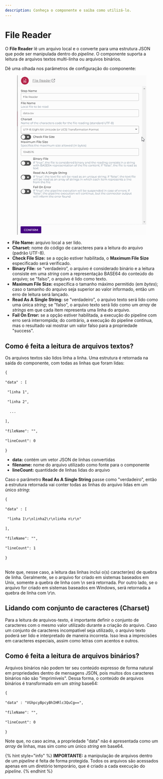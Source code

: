 ```yaml
---
description: Conheça o componente e saiba como utilizá-lo.
---
```


# File Reader

O **File Reader** lê um arquivo local e o converte para uma estrutura JSON que pode ser manipulada dentro do _pipeline_. O componente suporta a leitura de arquivos textos multi-linha ou arquivos binários.&#x20;

Dê uma olhada nos parâmetros de configuração do componente:

<figure><img src="../../.gitbook/assets/File Reader.gif" alt=""><figcaption></figcaption></figure>

* **File Name:** arquivo local a ser lido.
* **Charset:** nome do código de caracteres para a leitura do arquivo (padrão UTF-8).
* **Check File Size:** se a opção estiver habilitada, o **Maximum File Size** especificado será verificado.
* **Binary File:** se “verdadeiro”, o arquivo é considerado binário e a leitura consiste em uma _string_ com a representação BASE64 do conteúdo do arquivo; se "falso", o arquivo é lido como texto.
* **Maximum File Size:** especifica o tamanho máximo permitido (em _bytes_); caso o tamanho do arquivo seja superior ao valor informado, então um erro de leitura será lançado.
* **Read As A Single String:** se "verdadeiro", o arquivo texto será lido como uma única _string_; se "falso", o arquivo texto será lido como um _array_ de _strings_ em que cada item representa uma linha do arquivo.
* **Fail On Error:** se a opção estiver habilitada, a execução do pipeline com erro será interrompida; do contrário, a execução do pipeline continua, mas o resultado vai mostrar um valor falso para a propriedade "success".

## Como é feita a leitura de arquivos textos? <a href="#como--feita-a-leitura-de-arquivos-texto" id="como--feita-a-leitura-de-arquivos-texto"></a>

Os arquivos textos são lidos linha a linha. Uma estrutura é retornada na saída do componente, com todas as linhas que foram lidas:

```
{

"data" : [

 "linha 1",

 "linha 2",

  ...

],

"fileName": "",

"lineCount": 0

}
```

* **data:** contém um vetor JSON de linhas convertidas
* **filename:** nome do arquivo utilizado como fonte para o componente
* **lineCount:** quantidade de linhas lidas do arquivo

Caso o parâmetro **Read As A Single String** passe como "verdadeiro", então a estrutura retornada vai conter todas as linhas do arquivo lidas em um único _string_:

```
{

"data" : [

 "linha 1\r\nlinha2\r\nlinha n\r\n"

],

"fileName": "",

"lineCount": 1

}
```

&#x20;    \
Note que, nesse caso, a leitura das linhas inclui o(s) caracter(es) de quebra de linha. Geralmente, se o arquivo for criado em sistemas baseados em Unix, somente a quebra de linha com \n será retornada. Por outro lado, se o arquivo for criado em sistemas baseados em Windows, será retornada a quebra de linha com  \r\n.

## Lidando com conjunto de caracteres (Charset) <a href="#lidando-com-conjunto-de-caracteres-charset" id="lidando-com-conjunto-de-caracteres-charset"></a>

Para a leitura de arquivos-texto, é importante definir o conjunto de caracteres com o mesmo valor utilizado durante a criação do arquivo. Caso um conjunto de caracteres incompatível seja utilizado, o arquivo texto poderá ser lido e interpretado de maneira incorreta. Isso leva a imprecisões em caracteres especiais, assim como letras com acentos e outros.   &#x20;

## Como é feita a leitura de arquivos binários? <a href="#como--feita-a-leitura-de-arquivos-binrios" id="como--feita-a-leitura-de-arquivos-binrios"></a>

Arquivos binários não podem ter seu conteúdo expresso de forma natural em propriedades dentro de mensagens JSON, pois muitos dos caracteres binários não são "imprimíveis". Dessa forma, o conteúdo de arquivos binários é transformado em um _string_ base64:

```
{

"data" : "VGhpcyBpcyBhIHRlc3QuCg==",

"fileName": "",

"lineCount": 0

}
```

Note que, no caso acima, a propriedade "data" não é apresentada como um _array_ de linhas, mas sim como um único _string_ em base64.      &#x20;

{% hint style="info" %}
**IMPORTANTE:** a manipulação de arquivos dentro de um _pipeline_ é feita de forma protegida. Todos os arquivos são acessados apenas em um diretório temporário, que é criado a cada execução do _pipeline_.
{% endhint %}
